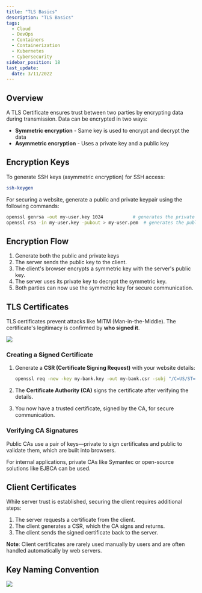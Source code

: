```yaml
---
title: "TLS Basics"
description: "TLS Basics"
tags: 
  - Cloud
  - DevOps
  - Containers
  - Containerization
  - Kubernetes
  - Cybersecurity
sidebar_position: 18
last_update:
  date: 3/11/2022
---
```



## Overview 

A TLS Certificate ensures trust between two parties by encrypting data during transmission. Data can be encrypted in two ways:

- **Symmetric encryption** - Same key is used to encrypt and decrypt the data
- **Asymmetric encryption** - Uses a private key and a public key 


## Encryption Keys 

To generate SSH keys (asymmetric encryption) for SSH access:

```bash
ssh-keygen
```

For securing a website, generate a public and private keypair using the following commands:

```bash
openssl genrsa -out my-user.key 1024           # generates the private key
openssl rsa -in my-user.key -pubout > my-user.pem  # generates the public key
```

## Encryption Flow

1. Generate both the public and private keys
2. The server sends the public key to the client.
3. The client's browser encrypts a symmetric key with the server's public key.
4. The server uses its private key to decrypt the symmetric key.
5. Both parties can now use the symmetric key for secure communication.

## TLS Certificates 

TLS certificates prevent attacks like MITM (Man-in-the-Middle). The certificate's legitimacy is confirmed by **who signed it**.

<div class='img-center'>

![](/img/docs/actualtlscertificatessentbyserver.png)

</div>

### Creating a Signed Certificate

1. Generate a **CSR (Certificate Signing Request)** with your website details:

    ```bash
    openssl req -new -key my-bank.key -out my-bank.csr -subj "/C=US/ST=CA/O=MyOrg,Inc./CN=my-bank.com"
    ```

2. The **Certificate Authority (CA)** signs the certificate after verifying the details.

3. You now have a trusted certificate, signed by the CA, for secure communication.

### Verifying CA Signatures

Public CAs use a pair of keys—private to sign certificates and public to validate them, which are built into browsers.

For internal applications, private CAs like Symantec or open-source solutions like EJBCA can be used.

## Client Certificates

While server trust is established, securing the client requires additional steps:

1. The server requests a certificate from the client.
2. The client generates a CSR, which the CA signs and returns.
3. The client sends the signed certificate back to the server.

**Note**: Client certificates are rarely used manually by users and are often handled automatically by web servers.

## Key Naming Convention 

<div class='img-center'>

![](/img/docs/keynamingconvention.png)

</div>





